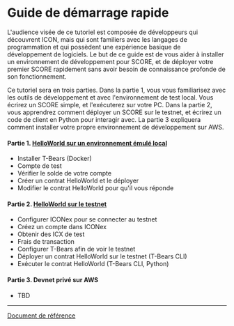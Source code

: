 # Guide de démarrage rapide

L'audience visée de ce tutoriel est composée de développeurs qui découvrent ICON, mais qui sont familiers avec les langages de programmation et qui possèdent une expérience basique de développement de logiciels. Le but de ce guide est de vous aider à installer un environnement de développement pour SCORE, et de déployer votre premier SCORE rapidement sans avoir besoin de connaissance profonde de son fonctionnement.

Ce tutoriel sera en trois parties. Dans la partie 1, vous vous familiarisez avec les outils de développement et avec l'environnement de test local. Vous écrirez un SCORE simple, et l'exécuterez sur votre PC. Dans la partie 2, vous apprendrez comment déployer un SCORE sur le testnet, et écrirez un code de client en Python pour interagir avec. La partie 3 expliquera comment installer votre propre environnement de développement sur AWS.

#### Partie 1. [HelloWorld sur un environnement émulé local](quickstart_p1-fr.md)

- Installer T-Bears (Docker)
- Compte de test
- Vérifier le solde de votre compte
- Créer un contrat HelloWorld et le déployer
- Modifier le contrat HelloWorld pour qu'il vous réponde

#### Partie 2. [HelloWorld sur le testnet](quickstart_p2-fr.md)

- Configurer ICONex pour se connecter au testnet
- Créez un compte dans ICONex
- Obtenir des ICX de test
- Frais de transaction
- Configurer T-Bears afin de voir le testnet
- Déployer un contrat HelloWorld sur le testnet (T-Bears CLI)
- Exécuter le contrat HelloWorld (T-Bears CLI, Python)

#### Partie 3. Devnet privé sur AWS

- TBD

---
[Document de référence](https://github.com/icon-project/icon-project.github.io/tree/f615ff6f6387e9605a8d12958dbc17117903e8e9)
